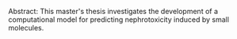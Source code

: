 Abstract:
This master's thesis investigates the development of a computational model for predicting nephrotoxicity induced by small molecules.
